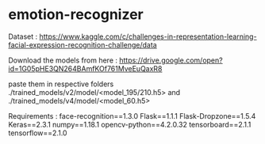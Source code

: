 # emotion-recognizer

Dataset :
https://www.kaggle.com/c/challenges-in-representation-learning-facial-expression-recognition-challenge/data

Download the models from here : https://drive.google.com/open?id=1G05pHE3QN264BAmfKOf761MveEuQaxR8

paste them in respective folders
./trained_models/v2/model/<model_195/210.h5> and ./trained_models/v4/model/<model_60.h5>


Requirements : 
face-recognition==1.3.0
Flask==1.1.1
Flask-Dropzone==1.5.4
Keras==2.3.1
numpy==1.18.1
opencv-python==4.2.0.32
tensorboard==2.1.1
tensorflow==2.1.0
